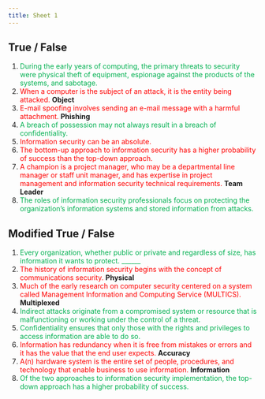 ```yaml
---
title: Sheet 1
---
```

## **True / False**

1. <span style="color:rgb(0, 176, 80)">During the early years of computing, the primary threats to security were physical theft of equipment, espionage against the products of the systems, and sabotage.</span>
2. <span style="color:rgb(255, 0, 0)">When a computer is the subject of an attack, it is the entity being attacked.</span> **Object**
3. <span style="color:rgb(255, 0, 0)">E-mail spoofing involves sending an e-mail message with a harmful attachment.</span> **Phishing**
4. <span style="color:rgb(0, 176, 80)">A breach of possession may not always result in a breach of confidentiality.</span>
5. <span style="color:rgb(255, 0, 0)">Information security can be an absolute.</span>
6. <span style="color:rgb(255, 0, 0)">The bottom-up approach to information security has a higher probability of success than the top-down approach.</span>
7. <span style="color:rgb(255, 0, 0)">A champion is a project manager, who may be a departmental line manager or staff unit manager, and has expertise in project management and information security technical requirements.</span> **Team Leader**
8. <span style="color:rgb(0, 176, 80)">The roles of information security professionals focus on protecting the organization’s information systems and stored information from attacks.</span>

## **Modified True / False**

1. <span style="color:rgb(0, 176, 80)">Every organization, whether public or private and regardless of size, has information it wants to protect. ______</span>
2. <span style="color:rgb(255, 0, 0)">The history of information security begins with the concept of communications security. </span>**Physical**
3. <span style="color:rgb(255, 0, 0)">Much of the early research on computer security centered on a system called Management Information and Computing Service (MULTICS).</span> **Multiplexed**
4. <span style="color:rgb(0, 176, 80)">Indirect attacks originate from a compromised system or resource that is malfunctioning or working under the control of a threat.</span>
5. <span style="color:rgb(0, 176, 80)">Confidentiality ensures that only those with the rights and privileges to access information are able to do so.</span>
6. <span style="color:rgb(255, 0, 0)">Information has redundancy when it is free from mistakes or errors and it has the value that the end user expects.</span> **Accuracy**
7. <span style="color:rgb(255, 0, 0)">A(n) hardware system is the entire set of people, procedures, and technology that enable business to use information.</span> **Information**
8. <span style="color:rgb(0, 176, 80)">Of the two approaches to information security implementation, the top-down approach has a higher probability of success. </span>

